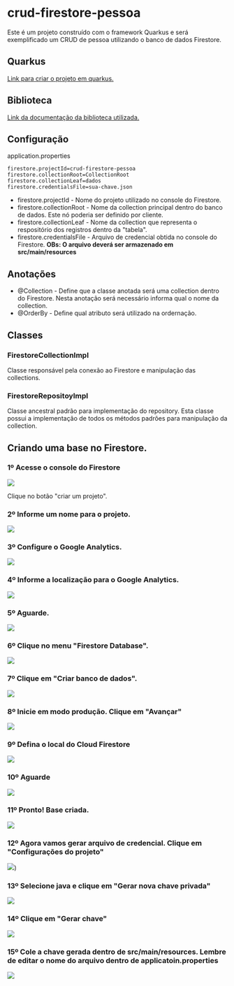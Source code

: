 # crud-firestore-pessoa

Este é um projeto construído com o framework Quarkus e será exemplificado um CRUD de pessoa utilizando o banco de dados Firestore.

## Quarkus

[Link para criar o projeto em quarkus.](https://code.quarkus.io/ "Quarkus") 

## Biblioteca


[Link da documentação da biblioteca utilizada.](https://docs.quarkiverse.io/quarkus-google-cloud-services/main/firestore.html "Quarkiverse") 



## Configuração

application.properties

    firestore.projectId=crud-firestore-pessoa
    firestore.collectionRoot=CollectionRoot
    firestore.collectionLeaf=dados
    firestore.credentialsFile=sua-chave.json
    
 - firestore.projectId - Nome do projeto utilizado no console do Firestore.
 - firestore.collectionRoot - Nome da collection principal dentro do banco de dados. Este nó poderia ser definido por cliente.
 - firestore.collectionLeaf - Nome da collection que representa o respositório dos registros dentro da "tabela".
 - firestore.credentialsFile - Arquivo de credencial obtida no console do Firestore. **OBs: O arquivo deverá ser armazenado em src/main/resources**
 
 
## Anotações

- @Collection - Define que a classe anotada será uma collection dentro do Firestore. Nesta anotação será necessário informa qual o nome da collection.
- @OrderBy - Define qual atributo será utilizado na ordernação.


## Classes

### FirestoreCollectionImpl

Classe responsável pela conexão ao Firestore e manipulação das collections.

### FirestoreRepositoyImpl

Classe ancestral padrão para implementação do repository. Esta classe possui a implementação de todos os métodos padrões para
manipulação da collection.


## Criando uma base no Firestore.


### 1º Acesse o console do Firestore
![](img/1.png)

Clique no botão "criar um projeto".

### 2º Informe um nome para o projeto.
![](img/2.png)

### 3º Configure o Google Analytics.
![](img/3.png)

### 4º Informe a localização para o Google Analytics.
![](img/4.png)

### 5º Aguarde.
![](img/5.png)

### 6º Clique no menu "Firestore Database".
![](img/6.png)

### 7º Clique em "Criar banco de dados".
![](img/7.png)

### 8º Inicie em modo produção. Clique em "Avançar"
![](img/8.png)

### 9º Defina o local do Cloud Firestore
![](img/9.png)

### 10º Aguarde
![](img/10.png)

### 11º Pronto! Base criada.
![](img/11.png)

### 12º Agora vamos gerar arquivo de credencial. Clique em "Configurações do projeto"
![](img/12.png))
### 13º Selecione java e clique em "Gerar nova chave privada"
![](img/13.png)

### 14º Clique em "Gerar chave"
![](img/14.png)

### 15º Cole a chave gerada dentro de src/main/resources. Lembre de editar o nome do arquivo dentro de applicatoin.properties
![](img/15.png)


